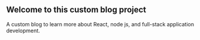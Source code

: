 ## Welcome to this custom blog project
A custom blog to learn more about React, node js, and full-stack application development.